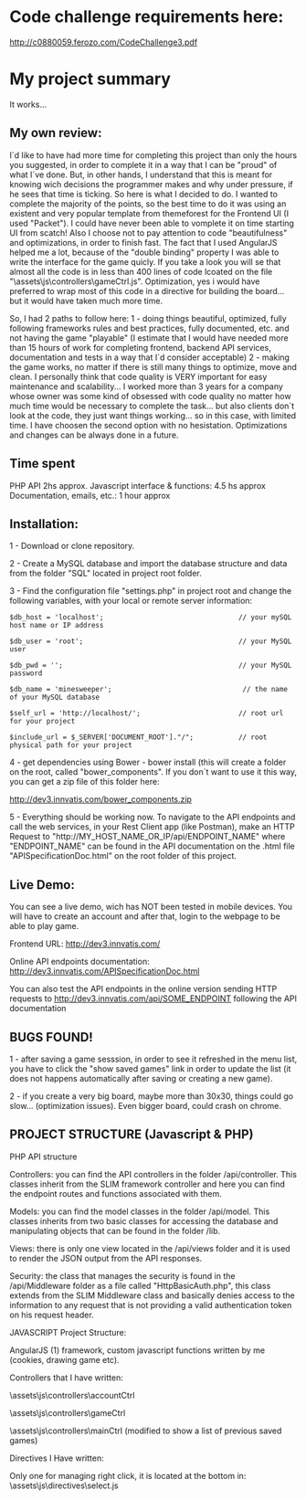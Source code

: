 # Code challenge requirements here:
http://c0880059.ferozo.com/CodeChallenge3.pdf


# My project summary
It works...

## My own review:
I´d like to have had more time for completing this project than only the hours you suggested, in order to complete it in a way that I can be "proud" of what I´ve done. But, in other hands, I understand that this is meant for knowing wich decisions the programmer makes and why under pressure, if he sees that time is ticking. So here is what I decided to do.
I wanted to complete the majority of the points, so the best time to do it was using an existent and very popular template from themeforest for the Frontend UI (I used "Packet"). I could have never been able to vomplete it on time starting UI from scatch! Also I choose not to pay attention to code "beautifulness" and optimizations, in order to finish fast. The fact that I used AngularJS helped me a lot,  because of the "double binding" property I was able to write the interface for the game quicly. If you take a look you will se that almost all the code is in less than 400 lines of code lcoated on the file "\assets\js\controllers\gameCtrl.js". Optimization, yes i would have preferred to wrap most of this code in a directive for building the board... but it would have taken much more time. 

So, I had 2 paths to follow here:
1 - doing things beautiful, optimized, fully following frameworks rules and best practices, fully documented, etc. and not having the game "playable" (I estimate that I would have needed more than 15 hours of work for completing frontend, backend API services, documentation and tests in a way that I´d consider acceptable) 
2 - making the game works, no matter if there is still many things to optimize, move and clean.
I personally think that code quality is VERY important for easy maintenance and scalability... I worked more than 3 years for a company whose owner was some kind of obsessed with code quality no matter how much time would be necessary to complete the task... but also clients don´t look at the code, they just want things working... so in this case, with limited time. I have choosen the second option with no hesistation. Optimizations and changes can be always done in a future.


## Time spent

PHP API 2hs approx.
Javascript interface & functions: 4.5 hs approx
Documentation, emails, etc.: 1 hour approx


## Installation:
1 - Download or clone repository.

2 - Create a MySQL database and import the database structure and data from the folder "SQL" located in project root folder.

3 - Find the configuration file "settings.php" in project root and change the following variables, with your local or remote server information:

```
$db_host = 'localhost';                                 // your mySQL host name or IP address

$db_user = 'root';                                      // your MySQL user

$db_pwd = '';                                           // your MySQL password

$db_name = 'minesweeper';                                // the name of your MySQL database

$self_url = 'http://localhost/';                        // root url for your project

$include_url = $_SERVER['DOCUMENT_ROOT']."/";           // root physical path for your project
```

4 - get dependencies  using Bower - bower install (this will create a folder on the root, called "bower_components". If you don´t want to use it this way, you can get a zip file of this folder here: 

http://dev3.innvatis.com/bower_components.zip

5 - Everything should be working now. To navigate to the API endpoints and call the web services, in your Rest Client app (like Postman), make an HTTP Request to "http://MY_HOST_NAME_OR_IP/api/ENDPOINT_NAME"
where "ENDPOINT_NAME" can be found in the API documentation on the .html file "APISpecificationDoc.html" on the root folder of this project.
 
## Live Demo:
You can see a live demo, wich has NOT been tested in mobile devices. You will have to create an account and after that, login to the webpage to be able to play game.

Frontend URL: http://dev3.innvatis.com/

Online API endpoints documentation:  
http://dev3.innvatis.com/APISpecificationDoc.html

You can also test the API endpoints in the online version sending HTTP requests to http://dev3.innvatis.com/api/SOME_ENDPOINT following the API documentation

## BUGS FOUND!
1 - after saving a game sesssion, in order to see it refreshed in the menu list, you have to click the "show saved games" link in order to update the list (it does not happens automatically after saving or creating a new game).

2 - if you create a very big board, maybe more than 30x30, things could go slow... (optimization issues). Even bigger board, could crash on chrome.

## PROJECT STRUCTURE (Javascript & PHP)

PHP API  structure

Controllers: you can find the API controllers in the folder /api/controller. This classes inherit from the SLIM framework controller and here you can find the endpoint routes and functions associated with them.

Models: you can find the model classes in the folder /api/model. This classes inherits from two basic classes for accessing the database and manipulating objects that can be found in the folder /lib.

Views: there is only one view located in the /api/views folder and it is used to render the JSON output from the API responses.

Security: the class that manages the security is found in the /api/Middleware folder as a file called "HttpBasicAuth.php", this class extends from the SLIM Middleware class and basically denies access to the information to any request that is not providing a valid authentication token on his request header.

JAVASCRIPT Project Structure:

AngularJS (1) framework, custom javascript functions written by me (cookies, drawing game etc).

Controllers that I have written:  

\assets\js\controllers\accountCtrl

\assets\js\controllers\gameCtrl

\assets\js\controllers\mainCtrl (modified to show a list of previous saved games)

Directives I Have written:

Only one for managing right click, it is located at the bottom in:
\assets\js\directives\select.js
